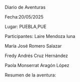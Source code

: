 Diario de Aventuras

Fecha:20/05/2025

Lugar: PUEBLA,PUE

Participantes: Laire Mendoza luna 

María José Romero Salazar 

Fredy Andrés Cruz Hernández 

Paola Monserrat Aragón López 



 
Resumen de la aventura: